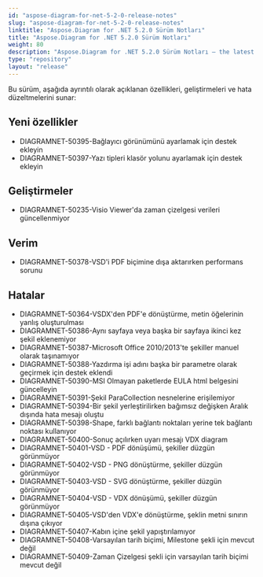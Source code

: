 ```yaml
---
id: "aspose-diagram-for-net-5-2-0-release-notes"
slug: "aspose-diagram-for-net-5-2-0-release-notes"
linktitle: "Aspose.Diagram for .NET 5.2.0 Sürüm Notları"
title: "Aspose.Diagram for .NET 5.2.0 Sürüm Notları"
weight: 80
description: "Aspose.Diagram for .NET 5.2.0 Sürüm Notları – the latest updates and fixes."
type: "repository"
layout: "release"
---
```

Bu sürüm, aşağıda ayrıntılı olarak açıklanan özellikleri, geliştirmeleri ve hata düzeltmelerini sunar:
## **Yeni özellikler**
- DIAGRAMNET-50395-Bağlayıcı görünümünü ayarlamak için destek ekleyin
- DIAGRAMNET-50397-Yazı tipleri klasör yolunu ayarlamak için destek ekleyin
## **Geliştirmeler**
- DIAGRAMNET-50235-Visio Viewer'da zaman çizelgesi verileri güncellenmiyor
## **Verim**
- DIAGRAMNET-50378-VSD'i PDF biçimine dışa aktarırken performans sorunu
## **Hatalar**
- DIAGRAMNET-50364-VSDX'den PDF'e dönüştürme, metin öğelerinin yanlış oluşturulması
- DIAGRAMNET-50386-Aynı sayfaya veya başka bir sayfaya ikinci kez şekil eklenemiyor
- DIAGRAMNET-50387-Microsoft Office 2010/2013'te şekiller manuel olarak taşınamıyor
- DIAGRAMNET-50388-Yazdırma işi adını başka bir parametre olarak geçirmek için destek eklendi
- DIAGRAMNET-50390-MSI Olmayan paketlerde EULA html belgesini güncelleyin
- DIAGRAMNET-50391-Şekil ParaCollection nesnelerine erişilemiyor
- DIAGRAMNET-50394-Bir şekil yerleştirilirken bağımsız değişken Aralık dışında hata mesajı oluştu
- DIAGRAMNET-50398-Shape, farklı bağlantı noktaları yerine tek bağlantı noktası kullanıyor
- DIAGRAMNET-50400-Sonuç açılırken uyarı mesajı VDX diagram
- DIAGRAMNET-50401-VSD - PDF dönüşümü, şekiller düzgün görünmüyor
- DIAGRAMNET-50402-VSD - PNG dönüştürme, şekiller düzgün görünmüyor
- DIAGRAMNET-50403-VSD - SVG dönüştürme, şekiller düzgün görünmüyor
- DIAGRAMNET-50404-VSD - VDX dönüşümü, şekiller düzgün görünmüyor
- DIAGRAMNET-50405-VSD'den VDX'e dönüştürme, şeklin metni sınırın dışına çıkıyor
- DIAGRAMNET-50407-Kabın içine şekil yapıştırılamıyor
- DIAGRAMNET-50408-Varsayılan tarih biçimi, Milestone şekli için mevcut değil
- DIAGRAMNET-50409-Zaman Çizelgesi şekli için varsayılan tarih biçimi mevcut değil
